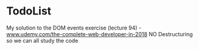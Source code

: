 # TodoList
My solution to the DOM events exercise (lecture 94) - www.udemy.com/the-complete-web-developer-in-2018
NO Destructuring so we can all study the code
